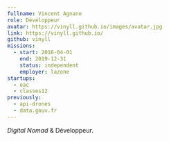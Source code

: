 ```yaml
---
fullname: Vincent Agnano
role: Développeur
avatar: https://vinyll.github.io/images/avatar.jpg
link: https://vinyll.github.io/
github: vinyll
missions:
  - start: 2016-04-01
    end: 2019-12-31
    status: independent
    employer: lazone
startups:
  - eac
  - classes12
previously:
  - api-drones
  - data.gouv.fr
---
```


_Digital Nomad_ & Développeur.
